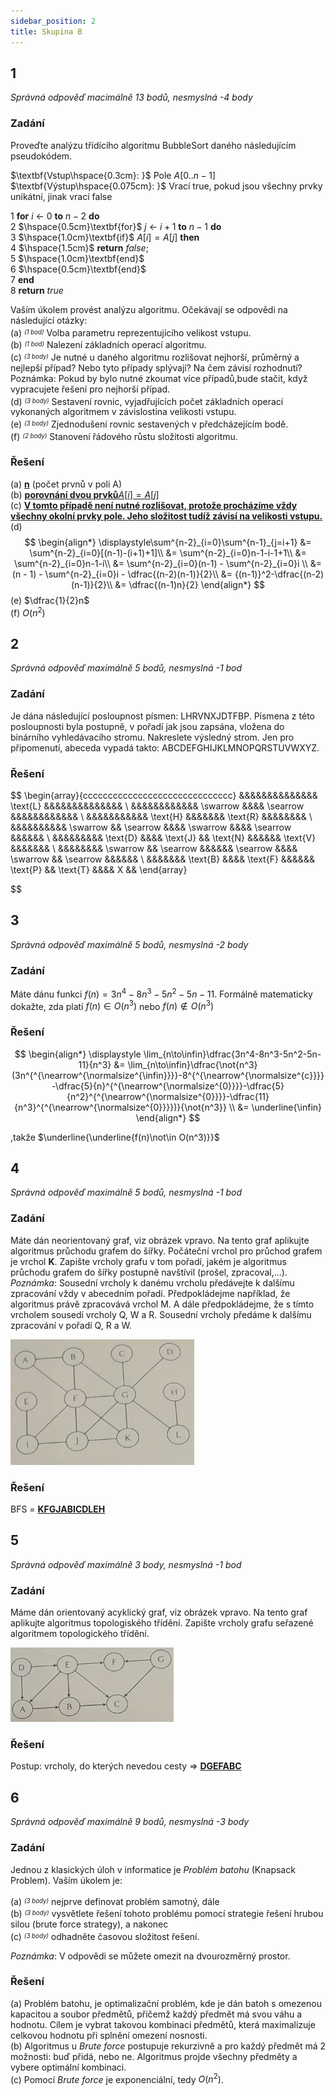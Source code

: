```yaml
---
sidebar_position: 2
title: Skupina B
---
```


## 1

*Správná odpověď macimálně 13 bodů, nesmyslná -4 body*

### Zadání

Proveďte analýzu třídícího algoritmu BubbleSort daného následujícím pseudokódem.

$\textbf{Vstup\hspace{0.3cm}: }$ Pole $\textit{A}[0..\textit{n} - 1]$ <br />
$\textbf{Výstup\hspace{0.075cm}: }$ Vrací true, pokud jsou všechny prvky unikátní, jinak vrací false <br />

1 $\textbf{for}$ $\textit{i}$ $\gets$ 0 $\textbf{to}$ $\textit{n} - 2$  $\textbf{do}$ <br />
2 $\hspace{0.5cm}\textbf{for}$ $\textit{j}$ $\gets$ $i + 1$ $\textbf{to}$ $\textit{n} - 1$  $\textbf{do}$ <br />
3 $\hspace{1.0cm}\textbf{if}$ $\textit{A}[i] = \textit{A}[j]$  $\textbf{then}$ <br />
4 $\hspace{1.5cm}$ $\textbf{return}$ $\textit{false}$; <br />
5 $\hspace{1.0cm}\textbf{end}$<br />
6 $\hspace{0.5cm}\textbf{end}$<br />
7 $\textbf{end}$<br />
8 $\textbf{return}$ $\textit{true}$<br />

Vaším úkolem provést analýzu algoritmu. Očekávají se odpovědi na následující otázky: <br />
(a) <sup><sub>*(1 bod)*</sub></sup> Volba parametru reprezentujícího velikost vstupu. <br />
(b) <sup><sub>*(1 bod)*</sub></sup> Nalezení základních operací algoritmu. <br />
(c) <sup><sub>*(3 body)*</sub></sup> Je nutné u daného algoritmu rozlišovat nejhorší, průměrný a nejlepší případ? Nebo tyto případy splývají? Na čem závisí rozhodnutí? Poznámka: Pokud by bylo nutné zkoumat více případů,bude stačit, když vypracujete řešení pro nejhorší případ. <br />
(d) <sup><sub>*(3 body)*</sub></sup> Sestavení rovnic, vyjadřujících počet základních operací vykonaných algoritmem v závislostina velikosti vstupu. <br />
(e) <sup><sub>*(3 body)*</sub></sup> Zjednodušení rovnic sestavených v předcházejícím bodě. <br />
(f) <sup><sub>*(2 body)*</sub></sup> Stanovení řádového růstu složitosti algoritmu.

### Řešení

(a) <u>**n**</u> (počet prvnů v poli A) <br />
(b) <u>**porovnání dvou prvků**$A[i] = A[j]$</u> <br />
(c) <u>**V tomto případě není nutné rozlišovat, protože procházíme vždy všechny okolní prvky pole. Jeho složitost tudíž závisí na velikosti vstupu.**</u> <br />
(d) 
$$
\begin{align*}
\displaystyle\sum^{n-2}_{i=0}\sum^{n-1}_{j=i+1} &= \sum^{n-2}_{i=0}[(n-1)-(i+1)+1]\\
&= \sum^{n-2}_{i=0}n-1-i-1+1\\
&= \sum^{n-2}_{i=0}n-1-i\\
&= \sum^{n-2}_{i=0}(n-1) - \sum^{n-2}_{i=0}i \\
&= (n - 1) - \sum^{n-2}_{i=0}i - \dfrac{(n-2)(n-1)}{2}\\
&= {(n-1)}^2-\dfrac{(n-2)(n-1)}{2}\\
&= \dfrac{(n-1)n}{2}
\end{align*}
$$
(e) $\dfrac{1}{2}n$ <br />
(f) $O(n^2)$ <br />

## 2

*Správná odpověď maximálně 5 bodů, nesmyslná -1 bod*

### Zadání

Je dána následující posloupnost písmen: LHRVNXJDTFBP. Písmena z této posloupnosti byla postupně, v pořadí jak jsou zapsána, vložena do binárního vyhledávacího stromu. Nakreslete výsledný strom. Jen pro připomenutí, abeceda vypadá takto: ABCDEFGHIJKLMNOPQRSTUVWXYZ.

### Řešení

$$
\begin{array}{cccccccccccccccccccccccccccccc}
&&&&&&&&&&&&&& \text{L} &&&&&&&&&&&&&& \\
&&&&&&&&&&&& \swarrow &&&& \searrow &&&&&&&&&&&& \\
&&&&&&&&&&& \text{H} &&&&&&& \text{R} &&&&&&&& \\
&&&&&&&&&& \swarrow && \searrow &&&& \swarrow &&&& \searrow &&&&&& \\
&&&&&&&&& \text{D} &&&& \text{J} && \text{N} &&&&&& \text{V} &&&&&&& \\
&&&&&&&& \swarrow && \searrow &&&&&& \searrow &&&& \swarrow && \searrow &&&&&& \\
&&&&&&& \text{B} &&&& \text{F} &&&&&& \text{P} && \text{T} &&&& X &&
\end{array}

$$

## 3

*Správná odpověď maximálně 5 bodů, nesmyslná -2 body*

### Zadání

Máte dánu funkci $f(n) = 3n^4 - 8n^3 - 5n^2 - 5n - 11$. Formálně matematicky dokažte, zda platí $f(n)\in O(n^3)$ nebo $f(n)\notin O(n^3)$

### Řešení

$$
\begin{align*}
\displaystyle
\lim_{n\to\infin}\dfrac{3n^4-8n^3-5n^2-5n-11}{n^3} &= \lim_{n\to\infin}\dfrac{\not{n^3}(3n^{^{\nearrow^{\normalsize^{\infin}}}}-8^{^{\nearrow^{\normalsize^{c}}}}-\dfrac{5}{n}^{^{\nearrow^{\normalsize^{0}}}}-\dfrac{5}{n^2}^{^{\nearrow^{\normalsize^{0}}}}-\dfrac{11}{n^3}^{^{\nearrow^{\normalsize^{0}}}})}{\not{n^3}} \\
&= \underline{\infin}
\end{align*}
$$

,takže $\underline{\underline{f(n)\not\in O(n^3)}}$

## 4

*Správná odpověď maximálně 5 bodů, nesmyslná -1 bod*

### Zadání

Máte dán neorientovaný graf, viz obrázek vpravo. Na tento graf aplikujte algoritmus průchodu grafem do šířky. Počáteční vrchol pro průchod grafem je vrchol **K**. Zapište vrcholy grafu v tom pořadí, jakém je algoritmus průchodu grafem do šířky postupně navštívil (prošel, zpracoval,...). *Poznámka*: Sousední vrcholy k danému vrcholu předávejte k dalšímu zpracování vždy v abecedním pořadí. Předpokládejme například, že algoritmus právě zpracovává vrchol M. A dále předpokládejme, že s tímto vrcholem sousedí vrcholy Q, W a R. Sousední vrcholy předáme k dalšímu zpracování v pořadí Q, R a W.

![](./graphs/unoriented_B.png)

### Řešení

BFS = <u>**KFGJABICDLEH**</u>

## 5

*Správná odpověď maximálně 3 body, nesmyslná -1 bod*

### Zadání

Máme dán orientovaný acyklický graf, viz obrázek vpravo. Na tento graf aplikujte algoritmus topologiského třídění. Zapište vrcholy grafu seřazené algoritmem topologického třídění.


![](./graphs/oriented_B.png)

### Řešení

Postup: vrcholy, do kterých nevedou cesty $\Rightarrow$ <u>**DGEFABC**</u>

## 6

*Správná odpověď maximálně 9 bodů, nesmyslná -3 body*

### Zadání

Jednou z klasických úloh v informatice je *Problém batohu* (Knapsack Problem). Vaším úkolem je: <br />

(a) <sup><sub>*(3 body)*</sub></sup> nejprve definovat problém samotný, dále <br />
(b) <sup><sub>*(3 body)*</sub></sup> vysvětlete řešení tohoto problému pomocí strategie řešení hrubou silou (brute force strategy), a nakonec <br />
(c) <sup><sub>*(3 body)*</sub></sup> odhadněte časovou složitost řešení. <br />

*Poznámka*: V odpovědi se můžete omezit na dvourozměrný prostor.

### Řešení

(a) Problém batohu, je optimalizační problém, kde je dán batoh s omezenou kapacitou a soubor předmětů, přičemž každý předmět má svou váhu a hodnotu. Cílem je vybrat takovou kombinaci předmětů, která maximalizuje celkovou hodnotu při splnění omezení nosnosti. <br />
(b) Algoritmus u *Brute force* postupuje rekurzivně a pro každý předmět má 2 možnosti: buď přidá, nebo ne. Algoritmus projde všechny předměty a vybere optimální kombinaci. <br />
(c) Pomocí *Brute force* je exponenciální, tedy $O(n^2)$.
